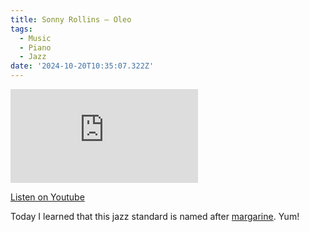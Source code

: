 ```yaml
---
title: Sonny Rollins – Oleo
tags:
  - Music
  - Piano
  - Jazz
date: '2024-10-20T10:35:07.322Z'
---
```


<iframe src="https://www.youtube-nocookie.com/embed/MomT9DGOYwM?modestbranding=1&showinfo=0&rel=0" title="YouTube video player" frameborder="0" allow="accelerometer; autoplay; encrypted-media; gyroscope; picture-in-picture;" allowfullscreen className="youtube_video"></iframe>

[Listen on Youtube](https://youtu.be/MomT9DGOYwM)

Today I learned that this jazz standard is named after [margarine](https://en.wikipedia.org/wiki/Margarine). Yum!

